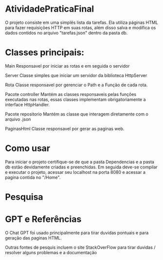 # AtividadePraticaFinal

O projeto consiste em uma simplês lista da tarefas. Ela utiliza páginas HTML para fazer requisições HTTP em suas rotas, além disso salva e modifica os dados contidos no arquivo "tarefas.json" dentro da pasta db.

# Classes principais:

Main
Responsavel por iniciar as rotas e em seguida o servidor

Server
Classe simples que iniciar um servidor da biblioteca HttpServer

Rota
Classe responsavel por gerenciar o Path e a Função de cada rota.

Pacote controller
Mantém as classes responsaveis pelas funções executadas nas rotas, essas classes implementam obrigatoriamente a interface HttpHandler.

Pacote repositorio
Mantém as classe que interagem diretamente com o arquivo .json

PaginasHtml
Classe responsavel por gerar as paginas web.

# Como usar

Para iniciar o projeto certifique-se de que a pasta Dependencias e a pasta db estão devidamente criadas e preenchidas. Em seguida deve-se compilar e executar o projeto, acessar seu localhost na porta 8080 e acessar a pagina contida no "/Home".

# Pesquisa
# GPT e Referências

O Chat GPT foi usado principalmente para tirar duvidas pontuais e para geração das paginas HTML.

Outras fontes de pesquis incluem o site StackOverFlow para tirar duvidas / resolver alguns problemas e a documentação 